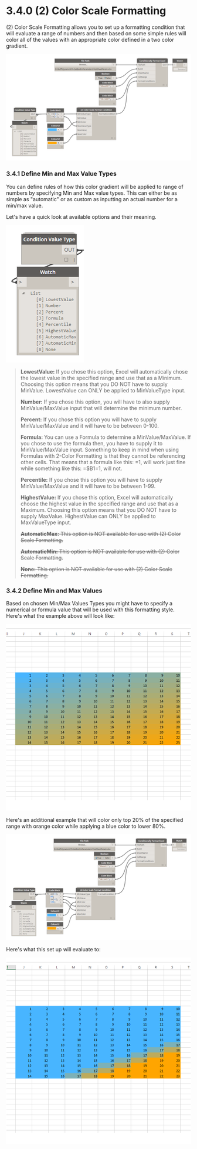 # 3.4.0 (2) Color Scale Formatting

(2) Color Scale Formatting allows you to set up a formatting condition that will evaluate a range of numbers and then based on some simple rules will color all of the values with an appropriate color defined in a two color gradient.

![](2color1.png)

### 3.4.1 Define Min and Max Value Types

You can define rules of how this color gradient will be applied to range of numbers by specifying Min and Max value types. This can either be as simple as "automatic" or as custom as inputting an actual number for a min/max value. 

Let's have a quick look at available options and their meaning. 

![](2color12png.png)

<blockquote>
<p><b> LowestValue:</b> If you chose this option, Excel will automatically chose the lowest value in the specified range and use that as a Minimum. Choosing this option means that you DO NOT have to supply MinValue. LowestValue can ONLY be applied to MinValueType input.</p>
<p><b> Number: </b> If you chose this option, you will have to also supply MinValue/MaxValue input that will determine the minimum number. 
<p><b>Percent:</b> If you chose this option you will have to supply MinValue/MaxValue and it will have to be between 0-100. </p>
<p><b> Formula: </b> You can use a Formula to determine a MinValue/MaxValue. If you chose to use the formula then, you have to supply it to MinValue/MaxValue input. Something to keep in mind when using Formulas with 2-Color Formatting is that they cannot be referencing other cells. That means that a formula like this: =1, will work just fine while something like this: =$B1=1, will not.</p>
<p><b> Percentile:</b> If you chose this option you will have to supply MinValue/MaxValue and it will have to be between 1-99. </p> 
<p><b> HighestValue:</b> If you chose this option, Excel will automatically choose the highest value in the specified range and use that as a Maximum. Choosing this option means that you DO NOT have to supply MaxValue. HighestValue can ONLY be applied to MaxValueType input.</p>
<p><strike><b> AutomaticMax:</b> This option is NOT available for use with (2) Color Scale Formatting. </strike></p>
<p><strike><b> AutomaticMin:</b> This option is NOT available for use with (2) Color Scale Formatting. </strike></p>
<p><strike><b> None:</b> This option is NOT available for use with (2) Color Scale Formatting.</strike> </p>
</blockquote>

### 3.4.2 Define Min and Max Values

Based on chosen Min/Max Values Types you might have to specify a numerical or formula value that will be used with this formatting style. Here's what the example above will look like:

![](2color3.png)

Here's an additional example that will color only top 20% of the specified range with orange color while applying a blue color to lower 80%. 

![](2color4.png)

Here's what this set up will evaluate to: 

![](2color5.png)

